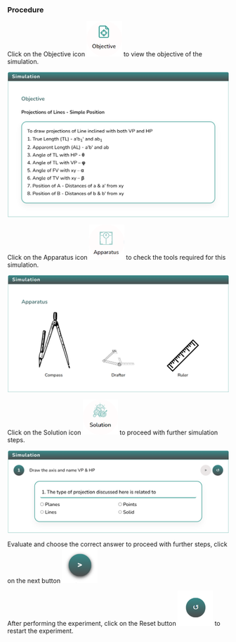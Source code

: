 ### Procedure

<div style="text-align:left">
  Click on the Objective icon <img src="images/objecticon.png" alt="Alt text" style="height:80px; width:80px;">  to view the objective of the simulation. 

   ![Alt text](images/objectscreen.png)
   
   Click on the Apparatus icon <img src="images/apparatus-icon.png" alt="Alt text" style="height:80px; width:80px;">  to check the tools required for this simulation.

   ![Alt text](images/appratus_screen.png)

  Click on the Solution icon <img src="images/solutions-icon.png" alt="Alt text" style="height:80px; width:80px;"> to proceed with further simulation steps.

  ![Alt text](images/solution_screen.png)

   Evaluate and choose the correct answer to proceed with further steps, click on the next button <img src="images/nextButtonIcon.png" alt="Alt text" style="height:80px; width:80px;">


   After performing the experiment, click on the Reset button <img src="images/resetButton-icon.png" alt="Alt text" style="height:80px; width:80px;"> to restart the experiment.

</div>
